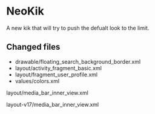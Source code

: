 # NeoKik
A new kik that will try to push the defualt look to the limit.


## Changed files
* drawable/floating_search_background_border.xml
* layout/activity_fragment_basic.xml
* layout/fragment_user_profile.xml
* values/colors.xml

layout/media_bar_inner_view.xml

layout-v17/media_bar_inner_view.xml
